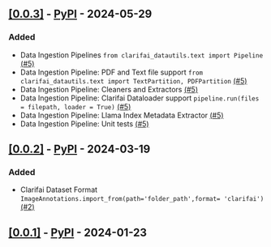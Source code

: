 ## [[0.0.3]](https://github.com/Clarifai/clarifai-python-datautils/releases/tag/0.0.3) - [PyPI](https://pypi.org/project/clarifai-datautils/0.0.3/) - 2024-05-29

### Added
- Data Ingestion Pipelines ```from clarifai_datautils.text import Pipeline``` [(#5)](https://github.com/Clarifai/clarifai-python-datautils/pull/5)
- Data Ingestion Pipeline: PDF and Text file support  ```from clarifai_datautils.text import TextPartition, PDFPartition``` [(#5)](https://github.com/Clarifai/clarifai-python-datautils/pull/5)
- Data Ingestion Pipeline: Cleaners and Extractors [(#5)](https://github.com/Clarifai/clarifai-python-datautils/pull/5)
- Data Ingestion Pipeline: Clarifai Dataloader support  ```pipeline.run(files = filepath, loader = True)``` [(#5)](https://github.com/Clarifai/clarifai-python-datautils/pull/5)
- Data Ingestion Pipeline: Llama Index Metadata Extractor [(#5)](https://github.com/Clarifai/clarifai-python-datautils/pull/5)
- Data Ingestion Pipeline: Unit tests [(#5)](https://github.com/Clarifai/clarifai-python-datautils/pull/5)

## [[0.0.2]](https://github.com/Clarifai/clarifai-python-datautils/releases/tag/0.0.2) - [PyPI](https://pypi.org/project/clarifai-datautils/0.0.2/) - 2024-03-19

### Added
- Clarifai Dataset Format ```ImageAnnotations.import_from(path='folder_path',format= 'clarifai')``` [(#2)](https://github.com/Clarifai/clarifai-python-datautils/pull/2)

## [[0.0.1]](https://github.com/Clarifai/clarifai-python-datautils/releases/tag/0.0.1) - [PyPI](https://pypi.org/project/clarifai-datautils/0.0.1/) - 2024-01-23
